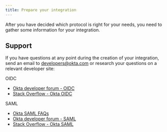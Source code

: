 ```yaml
---
title: Prepare your integration
---
```


After you have decided which protocol is right for your needs, you need to gather some information for your integration.

<StackSelector snippet="prep" />

## Support

If you have questions at any point during the creation of your integration, send an email to <developers@okta.com> or research your questions on a relevant developer site:

OIDC

* [Okta developer forum - OIDC](https://devforum.okta.com/search?q=oidc)
* [Stack Overflow - Okta OIDC](https://stackoverflow.com/search?q=oidc+okta)

SAML

* [Okta SAML FAQs](/docs/concepts/saml/faqs/)
* [Okta developer forum - SAML](https://devforum.okta.com/search?q=saml)
* [Stack Overflow - Okta SAML](https://stackoverflow.com/search?q=saml+okta)

<NextSectionLink/>
